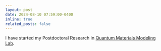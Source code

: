 ```yaml
---
layout: post
date: 2024-08-10 07:59:00-0400
inline: true
related_posts: false
---
```


I have started my Postdoctoral Research in [Quantum Materials Modeling Lab](https://sites.google.com/view/sugatachowdhury/home).

